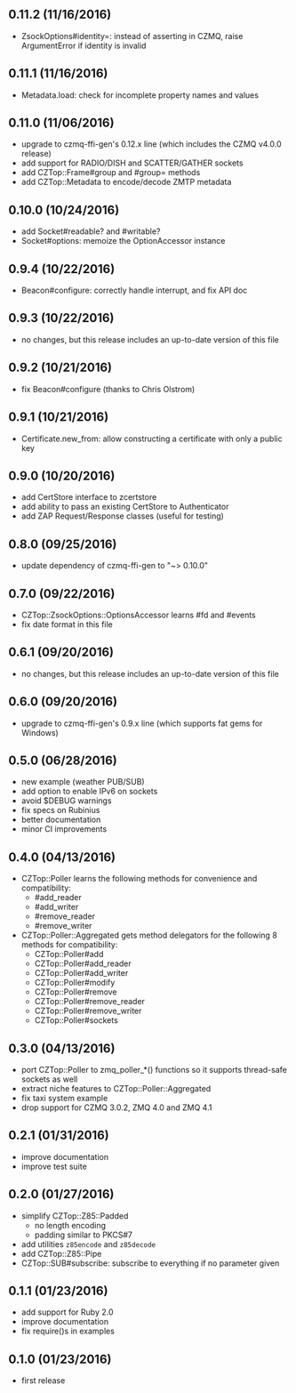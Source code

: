 0.11.2 (11/16/2016)
-----
* ZsockOptions#identity=: instead of asserting in CZMQ, raise ArgumentError if
  identity is invalid

0.11.1 (11/16/2016)
-----
* Metadata.load: check for incomplete property names and values

0.11.0 (11/06/2016)
-----
* upgrade to czmq-ffi-gen's 0.12.x line (which includes the CZMQ v4.0.0 release)
* add support for RADIO/DISH and SCATTER/GATHER sockets
* add CZTop::Frame#group and #group= methods
* add CZTop::Metadata to encode/decode ZMTP metadata

0.10.0 (10/24/2016)
-----
* add Socket#readable? and #writable?
* Socket#options: memoize the OptionAccessor instance

0.9.4 (10/22/2016)
-----
* Beacon#configure: correctly handle interrupt, and fix API doc

0.9.3 (10/22/2016)
-----
* no changes, but this release includes an up-to-date version of this file

0.9.2 (10/21/2016)
-----
* fix Beacon#configure (thanks to Chris Olstrom)

0.9.1 (10/21/2016)
-----
* Certificate.new_from: allow constructing a certificate with only a public key

0.9.0 (10/20/2016)
-----
* add CertStore interface to zcertstore
* add ability to pass an existing CertStore to Authenticator
* add ZAP Request/Response classes (useful for testing)

0.8.0 (09/25/2016)
-----
* update dependency of czmq-ffi-gen to "~> 0.10.0"

0.7.0 (09/22/2016)
-----
* CZTop::ZsockOptions::OptionsAccessor learns #fd and #events
* fix date format in this file

0.6.1 (09/20/2016)
-----
* no changes, but this release includes an up-to-date version of this file

0.6.0 (09/20/2016)
-----
* upgrade to czmq-ffi-gen's 0.9.x line (which supports fat gems for Windows)

0.5.0 (06/28/2016)
-----
* new example (weather PUB/SUB)
* add option to enable IPv6 on sockets
* avoid $DEBUG warnings
* fix specs on Rubinius
* better documentation
* minor CI improvements

0.4.0 (04/13/2016)
-----
* CZTop::Poller learns the following methods for convenience and compatibility:
  * #add_reader
  * #add_writer
  * #remove_reader
  * #remove_writer
* CZTop::Poller::Aggregated gets method delegators for the following 8 methods
  for compatibility:
  * CZTop::Poller#add
  * CZTop::Poller#add_reader
  * CZTop::Poller#add_writer
  * CZTop::Poller#modify
  * CZTop::Poller#remove
  * CZTop::Poller#remove_reader
  * CZTop::Poller#remove_writer
  * CZTop::Poller#sockets

0.3.0 (04/13/2016)
-----
* port CZTop::Poller to zmq_poller_*() functions so it supports thread-safe
  sockets as well
* extract niche features to CZTop::Poller::Aggregated
* fix taxi system example
* drop support for CZMQ 3.0.2, ZMQ 4.0 and ZMQ 4.1

0.2.1 (01/31/2016)
-----
* improve documentation
* improve test suite

0.2.0 (01/27/2016)
-----
* simplify CZTop::Z85::Padded
  * no length encoding
  * padding similar to PKCS#7
* add utilities `z85encode` and `z85decode`
* add CZTop::Z85::Pipe
* CZTop::SUB#subscribe: subscribe to everything if no parameter given

0.1.1 (01/23/2016)
-----
* add support for Ruby 2.0
* improve documentation
* fix require()s in examples

0.1.0 (01/23/2016)
-----
* first release
